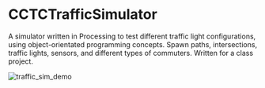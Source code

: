 # CCTCTrafficSimulator
A simulator written in Processing to test different traffic light configurations, using object-orientated programming concepts. Spawn paths, intersections, traffic lights, sensors, and different types of commuters. Written for a class project.


![traffic_sim_demo](https://github.com/rohansatapathy/CCTCTrafficSimulator/assets/88122053/5201a0e1-7a06-478a-8ec5-cbf26a289732)
